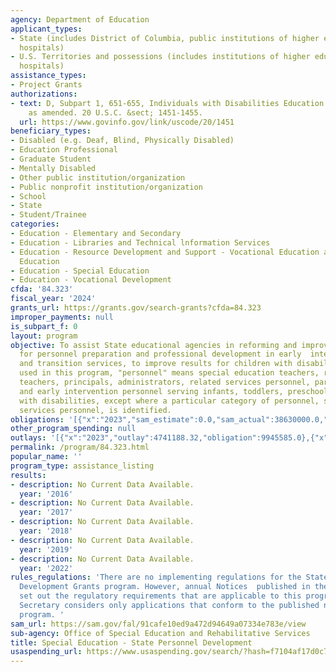 ```yaml
---
agency: Department of Education
applicant_types:
- State (includes District of Columbia, public institutions of higher education and
  hospitals)
- U.S. Territories and possessions (includes institutions of higher education and
  hospitals)
assistance_types:
- Project Grants
authorizations:
- text: D, Subpart 1, 651-655, Individuals with Disabilities Education Act (IDEA),
    as amended. 20 U.S.C. &sect; 1451-1455.
  url: https://www.govinfo.gov/link/uscode/20/1451
beneficiary_types:
- Disabled (e.g. Deaf, Blind, Physically Disabled)
- Education Professional
- Graduate Student
- Mentally Disabled
- Other public institution/organization
- Public nonprofit institution/organization
- School
- State
- Student/Trainee
categories:
- Education - Elementary and Secondary
- Education - Libraries and Technical lnformation Services
- Education - Resource Development and Support - Vocational Education and Handicapped
  Education
- Education - Special Education
- Education - Vocational Development
cfda: '84.323'
fiscal_year: '2024'
grants_url: https://grants.gov/search-grants?cfda=84.323
improper_payments: null
is_subpart_f: 0
layout: program
objective: To assist State educational agencies in reforming and improving their systems
  for personnel preparation and professional development in early  intervention, educational
  and transition services, to improve results for children with disabilities.  As
  used in this program, "personnel" means special education teachers, regular education
  teachers, principals, administrators, related services personnel, paraprofessionals,
  and early intervention personnel serving infants, toddlers, preschoolers, or children
  with disabilities, except where a particular category of personnel, such as related
  services personnel, is identified.
obligations: '[{"x":"2023","sam_estimate":0.0,"sam_actual":38630000.0,"usa_spending_actual":37161041.6},{"x":"2024","sam_estimate":0.0,"sam_actual":38630000.0,"usa_spending_actual":37811491.36},{"x":"2025","sam_estimate":0.0,"sam_actual":38630000.0,"usa_spending_actual":-991283.86}]'
other_program_spending: null
outlays: '[{"x":"2023","outlay":4741188.32,"obligation":9945585.0},{"x":"2024","outlay":44874.5,"obligation":4229449.0},{"x":"2025","outlay":0.0,"obligation":0.0}]'
permalink: /program/84.323.html
popular_name: ''
program_type: assistance_listing
results:
- description: No Current Data Available.
  year: '2016'
- description: No Current Data Available.
  year: '2017'
- description: No Current Data Available.
  year: '2018'
- description: No Current Data Available.
  year: '2019'
- description: No Current Data Available.
  year: '2022'
rules_regulations: 'There are no implementing regulations for the State Personnel
  Development Grants program. However, annual Notices  published in the Federal Register
  set out the regulatory requirements that are applicable to this program, and the
  Secretary considers only applications that conform to the published notice for this
  program. '
sam_url: https://sam.gov/fal/91cafe10ed9a472d94649a07334e783e/view
sub-agency: Office of Special Education and Rehabilitative Services
title: Special Education - State Personnel Development
usaspending_url: https://www.usaspending.gov/search/?hash=f7104af17d0c7fcb6713299bb3457b5c
---
```


